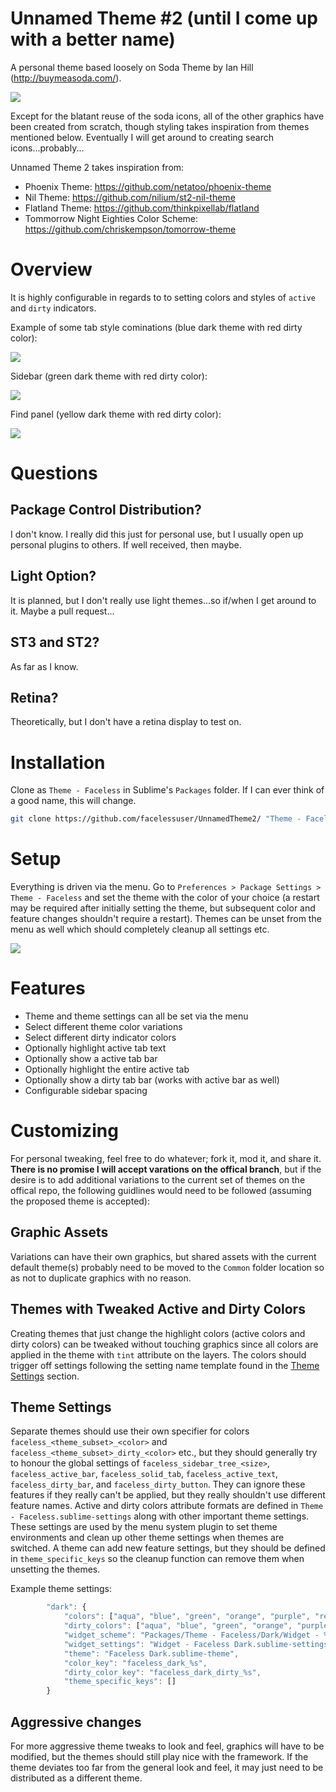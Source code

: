 # Unnamed Theme #2 (until I come up with a better name)
A personal theme based loosely on Soda Theme by Ian Hill (http://buymeasoda.com/).

<img src="https://dl.dropboxusercontent.com/u/342698/UnnamedTheme2/Window%20Purple.png" border="0">

Except for the blatant reuse of the soda icons, all of the other graphics have been created from scratch, though styling takes inspiration from themes mentioned below.  Eventually I will get around to creating search icons...probably...

Unnamed Theme 2 takes inspiration from:

- Phoenix Theme: https://github.com/netatoo/phoenix-theme
- Nil Theme: https://github.com/nilium/st2-nil-theme
- Flatland Theme: https://github.com/thinkpixellab/flatland
- Tommorrow Night Eighties Color Scheme: https://github.com/chriskempson/tomorrow-theme

# Overview
It is highly configurable in regards to to setting colors and styles of `active` and `dirty` indicators.

Example of some tab style cominations (blue dark theme with red dirty color):

<img src="https://dl.dropboxusercontent.com/u/342698/UnnamedTheme2/TabCombos.png" border="0">

Sidebar (green dark theme with red dirty color):

<img src="https://dl.dropboxusercontent.com/u/342698/UnnamedTheme2/Sidebar%20Green.png" border="0">

Find panel (yellow dark theme with red dirty color):

<img src="https://dl.dropboxusercontent.com/u/342698/UnnamedTheme2/FindBar%20Yellow.png" border="0">

# Questions
## Package Control Distribution?
I don't know.  I really did this just for personal use, but I usually open up personal plugins to others.  If well received, then maybe.

## Light Option?
It is planned, but I don't really use light themes...so if/when I get around to it.  Maybe a pull request...

## ST3 and ST2?
As far as I know.

## Retina?
Theoretically, but I don't have a retina display to test on.

# Installation
Clone as `Theme - Faceless` in Sublime's `Packages` folder.  If I can ever think of a good name, this will change.

```bash
git clone https://github.com/facelessuser/UnnamedTheme2/ "Theme - Faceless"
```

# Setup
Everything is driven via the menu.  Go to `Preferences > Package Settings > Theme - Faceless` and set the theme with the color of your choice (a restart may be required after initially setting the theme, but subsequent color and feature changes shouldn't require a restart).  Themes can be unset from the menu as well which should completely cleanup all settings etc.

<img src="https://dl.dropboxusercontent.com/u/342698/UnnamedTheme2/Theme%20Menu.png" border="0">

# Features
- Theme and theme settings can all be set via the menu
- Select different theme color variations
- Select different dirty indicator colors
- Optionally highlight active tab text
- Optionally show a active tab bar
- Optionally highlight the entire active tab
- Optionally show a dirty tab bar (works with active bar as well)
- Configurable sidebar spacing

# Customizing
For personal tweaking, feel free to do whatever; fork it, mod it, and share it.  **There is no promise I will accept varations on the offical branch**, but if the desire is to add additional variations to the current set of themes on the offical repo, the following guidlines would need to be followed (assuming the proposed theme is accepted):

## Graphic Assets
Variations can have their own graphics, but shared assets with the current default theme(s) probably need to be moved to the `Common` folder location so as not to duplicate graphics with no reason.

## Themes with Tweaked Active and Dirty Colors
Creating themes that just change the highlight colors (active colors and dirty colors) can be tweaked without touching graphics since all colors are applied in the theme with `tint` attribute on the layers.  The colors should trigger off settings following the setting name template found in the [Theme Settings](#theme-settings) section.

## Theme Settings
Separate themes should use their own specifier for colors `faceless_<theme_subset>_<color>` and `faceless_<theme_subset>_dirty_<color>` etc., but they should generally try to honour the global settings of `faceless_sidebar_tree_<size>`, `faceless_active_bar`, `faceless_solid_tab`, `faceless_active_text`, `faceless_dirty_bar`, and `faceless_dirty_button`.  They can ignore these features if they really can't be applied, but they really shouldn't use different feature names.  Active and dirty colors attribute formats are defined in `Theme - Faceless.sublime-settings` along with other important theme settings.  These settings are used by the menu system plugin to set theme environments and clean up other theme settings when themes are switched.  A theme can add new feature settings, but they should be defined in `theme_specific_keys` so the cleanup function can remove them when unsetting the themes.

Example theme settings:
```javascript
        "dark": {
            "colors": ["aqua", "blue", "green", "orange", "purple", "red", "yellow"],
            "dirty_colors": ["aqua", "blue", "green", "orange", "purple","red", "yellow"],
            "widget_scheme": "Packages/Theme - Faceless/Dark/Widget - %s.stTheme",
            "widget_settings": "Widget - Faceless Dark.sublime-settings",
            "theme": "Faceless Dark.sublime-theme",
            "color_key": "faceless_dark_%s",
            "dirty_color_key": "faceless_dark_dirty_%s",
            "theme_specific_keys": []
        }
```

## Aggressive changes
For more aggressive theme tweaks to look and feel, graphics will have to be modified, but the themes should still play nice with the framework.  If the theme deviates too far from the general look and feel, it may just need to be distributed as a different theme.
